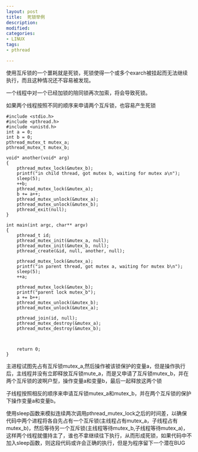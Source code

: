 ```yaml
---
layout: post
title:  死锁举例
description: 
modified: 
categories: 
- LINUX
tags:
- pthread

---
```

使用互斥锁的一个噩耗就是死锁，死锁使得一个或多个exarch被挂起而无法继续执行，而且这种情况还不容易被发现。

一个线程中对一个已经加锁的陪同锁再次加索，将会导致死锁。

如果两个线程按照不同的顺序来申请两个互斥锁，也容易产生死锁

	#include <stdio.h>
	#include <pthread.h>
	#include <unistd.h>
	int a = 0;
	int b = 0;
	pthread_mutex_t mutex_a;
	pthread_mutex_t mutex_b;
	
	void* another(void* arg)
	{
		pthread_mutex_lock(&mutex_b);
		printf("in child thread, got mutex b, waiting for mutex a\n");
		sleep(5);
		++b;
		pthread_mutex_lock(&mutex_a);
		b += a++;
		pthread_mutex_unlock(&mutex_a);
		pthread_mutex_unlock(&mutex_b);
		pthread_exit(null);
	}
	
	int main(int argc, char** argv)
	{	
		pthread_t id;
		pthread_mutex_init(&mutex_a, null);	
		pthread_mutex_init(&mutex_b, null);	
		pthread_create(&id, null, another, null);
			
		pthread_mutex_lock(&mutex_a);
		printf("in parent thread, got mutex a, waiting for mutex b\n");
		sleep(5);
		++a;
	
		pthread_mutex_lock(&mutex_b);
		printf("parent lock mutex_b");
		a += b++;
		pthread_mutex_unlock(&mutex_b);
		pthread_mutex_unlock(&mutex_a);
		
		pthread_join(id, null);
		pthread_mutex_destroy(&mutex_a);
		pthread_mutex_destroy(&mutex_b);
		
		
	
		return 0;
	}
	
	
主进程试图先占有互斥锁mutex_a,然后操作被该锁保护的变量a，但是操作执行后，主线程并没有立即释放互斥锁mute_a，而是又申请了互斥锁mutex_b，并在两个互斥锁的波啊户型，操作变量a和变量b，最后一起释放这两个锁

子线程按照相反的顺序来申请互斥锁mutex_a和mutex_b，并在两个互斥锁的保护下操作变量a和变量b。

使用sleep函数来模拟连续两次调用pthread_mutex_lock之后的时间差，以确保代码中两个进程将各自先占有一个互斥锁(主线程占有mutex_a，子线程占有mutex_b)，然后等待另一个互斥锁(主线程等待mutex_b,子线程等待mutex_a)，这样两个线程就僵持主了，谁也不拿继续往下执行，从而形成死锁，如果代码中不加入sleep函数，则这段代码或许会正确的执行，但是为程序留下一个潜在BUG	
